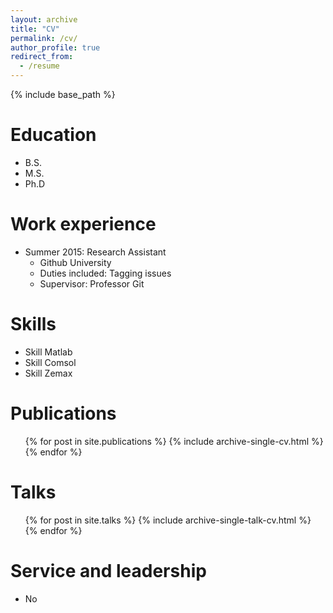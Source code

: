 ```yaml
---
layout: archive
title: "CV"
permalink: /cv/
author_profile: true
redirect_from:
  - /resume
---
```


{% include base_path %}

Education
======
* B.S. 
* M.S. 
* Ph.D 

Work experience
======
* Summer 2015: Research Assistant
  * Github University
  * Duties included: Tagging issues
  * Supervisor: Professor Git

Skills
======
* Skill Matlab
* Skill Comsol
* Skill Zemax

Publications
======
  <ul>{% for post in site.publications %}
    {% include archive-single-cv.html %}
  {% endfor %}</ul>
  
Talks
======
  <ul>{% for post in site.talks %}
    {% include archive-single-talk-cv.html %}
  {% endfor %}</ul>
  
Service and leadership
======
* No
